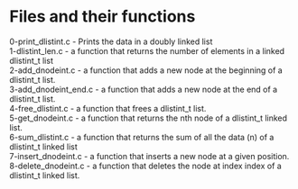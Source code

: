 <h1>Files and their functions</h1>
<p>
0-print_dlistint.c - Prints the data in a doubly linked list<br>
1-dlistint_len.c - a function that returns the number of elements in a linked dlistint_t list<br>
2-add_dnodeint.c - a function that adds a new node at the beginning of a dlistint_t list.<br>
3-add_dnodeint_end.c - a function that adds a new node at the end of a dlistint_t list.<br>
4-free_dlistint.c - a function that frees a dlistint_t list.<br>
5-get_dnodeint.c - a function that returns the nth node of a dlistint_t linked list.<br>
6-sum_dlistint.c - a function that returns the sum of all the data (n) of a dlistint_t linked list<br>
7-insert_dnodeint.c - a function that inserts a new node at a given position.<br>
8-delete_dnodeint.c - a function that deletes the node at index index of a dlistint_t linked list.<br>
</p>
